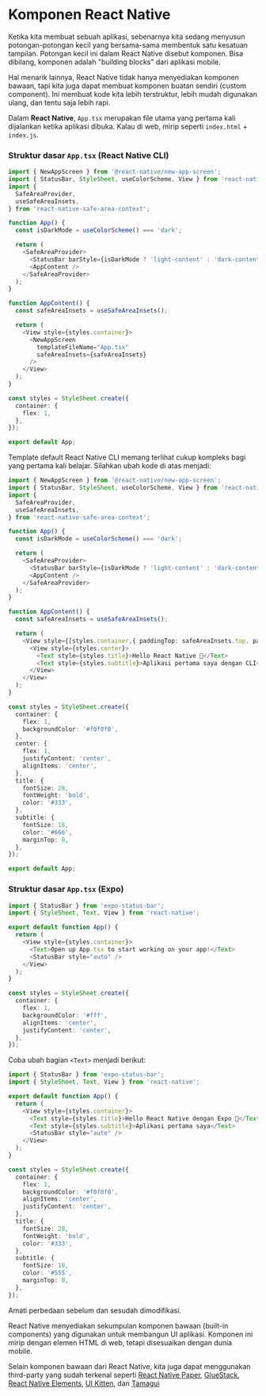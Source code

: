 # Komponen React Native
Ketika kita membuat sebuah aplikasi, sebenarnya kita sedang menyusun potongan-potongan kecil yang bersama-sama membentuk satu kesatuan tampilan. Potongan kecil ini dalam React Native disebut komponen. Bisa dibilang, komponen adalah "building blocks" dari aplikasi mobile.

Hal menarik lainnya, React Native tidak hanya menyediakan komponen bawaan, tapi kita juga dapat membuat komponen buatan sendiri (custom component). Ini membuat kode kita lebih terstruktur, lebih mudah digunakan ulang, dan tentu saja lebih rapi.

Dalam **React Native**, `App.tsx` merupakan file utama yang pertama kali dijalankan ketika aplikasi dibuka. Kalau di web, mirip seperti `index.html` + `index.js`.

### Struktur dasar `App.tsx` (React Native CLI)

```ts
import { NewAppScreen } from '@react-native/new-app-screen';
import { StatusBar, StyleSheet, useColorScheme, View } from 'react-native';
import {
  SafeAreaProvider,
  useSafeAreaInsets,
} from 'react-native-safe-area-context';

function App() {
  const isDarkMode = useColorScheme() === 'dark';

  return (
    <SafeAreaProvider>
      <StatusBar barStyle={isDarkMode ? 'light-content' : 'dark-content'} />
      <AppContent />
    </SafeAreaProvider>
  );
}

function AppContent() {
  const safeAreaInsets = useSafeAreaInsets();

  return (
    <View style={styles.container}>
      <NewAppScreen
        templateFileName="App.tsx"
        safeAreaInsets={safeAreaInsets}
      />
    </View>
  );
}

const styles = StyleSheet.create({
  container: {
    flex: 1,
  },
});

export default App;
```

Template default React Native CLI memang terlihat cukup kompleks bagi yang pertama kali belajar. Silahkan ubah kode di atas menjadi:
```ts
import { NewAppScreen } from '@react-native/new-app-screen';
import { StatusBar, StyleSheet, useColorScheme, View } from 'react-native';
import {
  SafeAreaProvider,
  useSafeAreaInsets,
} from 'react-native-safe-area-context';

function App() {
  const isDarkMode = useColorScheme() === 'dark';

  return (
    <SafeAreaProvider>
      <StatusBar barStyle={isDarkMode ? 'light-content' : 'dark-content'} />
      <AppContent />
    </SafeAreaProvider>
  );
}

function AppContent() {
  const safeAreaInsets = useSafeAreaInsets();

  return (
    <View style={[styles.container,{ paddingTop: safeAreaInsets.top, paddingBottom: safeAreaInsets.bottom }]}>
      <View style={styles.center}>
        <Text style={styles.title}>Hello React Native 🚀</Text>
        <Text style={styles.subtitle}>Aplikasi pertama saya dengan CLI</Text>
      </View>
    </View>
  );
}

const styles = StyleSheet.create({
  container: {
    flex: 1,
    backgroundColor: '#f0f0f0',
  },
  center: {
    flex: 1,
    justifyContent: 'center',
    alignItems: 'center',
  },
  title: {
    fontSize: 28,
    fontWeight: 'bold',
    color: '#333',
  },
  subtitle: {
    fontSize: 18,
    color: '#666',
    marginTop: 8,
  },
});

export default App;
```

### Struktur dasar `App.tsx` (Expo)
```ts
import { StatusBar } from 'expo-status-bar';
import { StyleSheet, Text, View } from 'react-native';

export default function App() {
  return (
    <View style={styles.container}>
      <Text>Open up App.tsx to start working on your app!</Text>
      <StatusBar style="auto" />
    </View>
  );
}

const styles = StyleSheet.create({
  container: {
    flex: 1,
    backgroundColor: '#fff',
    alignItems: 'center',
    justifyContent: 'center',
  },
});
```

Coba ubah bagian `<Text>` menjadi berikut:
```ts
import { StatusBar } from 'expo-status-bar';
import { StyleSheet, Text, View } from 'react-native';

export default function App() {
  return (
    <View style={styles.container}>
      <Text style={styles.title}>Hello React Native dengan Expo 🚀</Text>
      <Text style={styles.subtitle}>Aplikasi pertama saya</Text>
      <StatusBar style="auto" />
    </View>
  );
}

const styles = StyleSheet.create({
  container: {
    flex: 1,
    backgroundColor: '#f0f0f0',
    alignItems: 'center',
    justifyContent: 'center',
  },
  title: {
    fontSize: 28,
    fontWeight: 'bold',
    color: '#333',
  },
  subtitle: {
    fontSize: 18,
    color: '#555',
    marginTop: 8,
  },
});
```
Amati perbedaan sebelum dan sesudah dimodifikasi.

React Native menyediakan sekumpulan komponen bawaan (built-in components) yang digunakan untuk membangun UI aplikasi. Komponen ini mirip dengan elemen HTML di web, tetapi disesuaikan dengan dunia mobile.

Selain komponen bawaan dari React Native, kita juga dapat menggunakan third-party yang sudah terkenal seperti [React Native Paper](https://reactnativepaper.com/), [GlueStack](https://gluestack.io/), [React Native Elements](https://reactnativeelements.com/), [UI Kitten](https://akveo.github.io/react-native-ui-kitten/), dan [Tamagui](https://tamagui.dev/)


